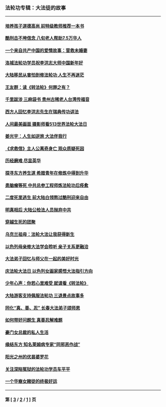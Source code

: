 ### 法轮功专辑：大法徒的故事
---
#### [培养孩子道德高尚 前特级教师推荐一本书](../../pages/nf1147481/n12938640.md?06140430) 
#### [酷刑击不垮信念 八旬老人帮助7.5万华人](../../pages/nf1147481/n12880712.md?06140430) 
#### [一个来自共产中国的爱情故事：营救未婚妻](../../pages/nf1147481/n12778386.md?06140430) 
#### [洛城法轮功学员祝李洪志大师中国新年好](../../pages/nf1147481/n12724685.md?06140430) 
#### [大陆移民从害怕到修法轮功 人生不再迷茫](../../pages/nf1147481/n12414325.md?06140430) 
#### [王友群：读《转法轮》何罪之有？](../../pages/nf1147481/n12408647.md?06140430) 
#### [千里跋涉 三麻袋书 贵州古稀老人台湾传福音](../../pages/nf1147481/n12198750.md?06140430) 
#### [西方人回忆李洪志先生在瑞典传功讲法](../../pages/nf1147481/n12099607.md?06140430) 
#### [人间最美画面 摄影师看513世界法轮大法日](../../pages/nf1147481/n12094118.md?06140430) 
#### [姜光宇：人生如逆旅 大法伴我行](../../pages/nf1147481/n12088664.md?06140430) 
#### [《求救信》主人公离奇身亡 观众质疑死因](../../pages/nf1147481/n11845215.md?06140430) 
#### [历经磨难 尽显英华](../../pages/nf1147481/n11723297.md?06140430) 
#### [探寻东方养生道 希腊青年在修炼中得到升华](../../pages/nf1147481/n11494502.md?06140430) 
#### [患脑瘤等死 中共总参工程师炼法轮功后痊愈](../../pages/nf1147481/n11466682.md?06140430) 
#### [二度死里逃生 前大陆白领熬过酷刑迎来自由](../../pages/nf1147481/n11368594.md?06140430) 
#### [明真相后 大陆公检法人员抛弃中共](../../pages/nf1147481/n11358618.md?06140430) 
#### [穿越生死的团聚](../../pages/nf1147481/n11258922.md?06140430) 
#### [乌克兰祖母：法轮大法让我获得新生](../../pages/nf1147481/n11269457.md?06140430) 
#### [以色列母亲修大法学会聆听 亲子关系更融洽](../../pages/nf1147481/n11268195.md?06140430) 
#### [大法弟子回忆与师父在一起的美好时光](../../pages/nf1147481/n11267759.md?06140430) 
#### [庆法轮大法日 以色列女画家感悟大法指引方向](../../pages/nf1147481/n11267735.md?06140430) 
#### [少年心声：你若心里难受 就请看《转法轮》](../../pages/nf1147481/n11267496.md?06140430) 
#### [大陆游客支持佩服法轮功 三退景点故事多](../../pages/nf1147481/n11267378.md?06140430) 
#### [同化“真、善、忍” 长春大法弟子颂师恩](../../pages/nf1147481/n11266497.md?06140430) 
#### [如何带好问题生 真善忍解难题](../../pages/nf1147481/n11243655.md?06140430) 
#### [豪门女总裁的私人生活](../../pages/nf1147481/n10127794.md?06140430) 
#### [缘结东方 知名莱姆病专家“同邪恶作战”](../../pages/nf1147481/n10682468.md?06140430) 
#### [阳光之州的优昙婆罗花](../../pages/nf1147481/n10546697.md?06140430) 
#### [关注深陷冤狱的法轮功学员车平平](../../pages/nf1147481/n10146883.md?06140430) 
#### [一个华裔女赌徒的终极好运](../../pages/nf1147481/n9147756.md?06140430) 

---
#### 第 [ [3](./3.md?06140430) / [2](./2.md?06140430) / [1](./1.md?06140430) ] 页
